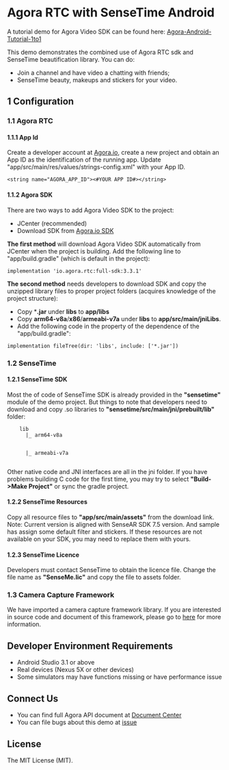 # Agora RTC with SenseTime Android

A tutorial demo for Agora Video SDK can be found here: [Agora-Android-Tutorial-1to1](https://github.com/AgoraIO/Basic-Video-Call/tree/master/One-to-One-Video/Agora-Android-Tutorial-1to1)

This demo demonstrates the combined use of Agora RTC sdk and SenseTime beautification library. You can do:

- Join a channel and have video a chatting with friends;
- SenseTime beauty, makeups and stickers for your video.

## 1 Configuration

### 1.1 Agora RTC
#### 1.1.1 App Id

Create a developer account at [Agora.io](https://dashboard.agora.io/signin/), create a new project and obtain an App ID as the identification of the running app. Update "app/src/main/res/values/strings-config.xml" with your App ID.

```
<string name="AGORA_APP_ID"><#YOUR APP ID#></string>
```

#### 1.1.2 Agora SDK

There are two ways to add Agora Video SDK to the project:

* JCenter (recommended)
* Download SDK from [Agora.io SDK](https://docs.agora.io/en/Agora%20Platform/downloads)

**The first method** will download Agora Video SDK automatically from JCenter when the project is building. Add the following line to "app/build.gradle" (which is default in the project):
```
implementation 'io.agora.rtc:full-sdk:3.3.1'
```

**The second method** needs developers to download SDK and copy the unzipped library files to proper project folders (acquires knowledge of the project structure):

* Copy ***.jar** under **libs** to **app/libs**
* Copy **arm64-v8a**/**x86**/**armeabi-v7a** under **libs** to **app/src/main/jniLibs**.
* Add the following code in the property of the dependence of the "app/build.gradle":

```
implementation fileTree(dir: 'libs', include: ['*.jar'])
```

### 1.2 SenseTime

#### 1.2.1 SenseTime SDK

Most the of code of SenseTime SDK is already provided in the **"sensetime"** module of the demo project. But things to note that developers need to download and copy .so libraries to **"sensetime/src/main/jni/prebuilt/lib"** folder:
```
    lib
      |_ arm64-v8a
         
         
      |_ armeabi-v7a
         
```

Other native code and JNI interfaces are all in the jni folder. If you have problems building C code for the first time, you may try to select **"Build->Make Project"** or sync the gradle project.

#### 1.2.2 SenseTime Resources

Copy all resource files to **"app/src/main/assets"** from the download link.
Note: Current version is aligned with SenseAR SDK 7.5 version. And sample has assign some default filter and stickers. If these resources are not available on your SDK, you may need to replace them with yours.

#### 1.2.3 SenseTime Licence

Developers must contact SenseTime to obtain the licence file. Change the file name as **"SenseMe.lic"** and copy the file to assets folder.

### 1.3 Camera Capture Framework

We have imported a camera capture framework library. If you are interested in source code and document of this framework, please go to [here](https://github.com/AgoraIO/Agora-Extensions/tree/master/VideoCapture/Android) for more information.

## Developer Environment Requirements
- Android Studio 3.1 or above
- Real devices (Nexus 5X or other devices)
- Some simulators may have functions missing or have performance issue

## Connect Us

- You can find full Agora API document at [Document Center](https://docs.agora.io/en/)
- You can file bugs about this demo at [issue](https://github.com/AgoraIO/Agora-With-SenseTime/issues)

## License

The MIT License (MIT).
